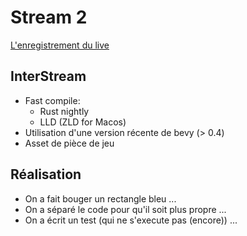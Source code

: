 # Stream 2

[L'enregistrement du live](https://www.youtube.com/watch?v=6IRJJ_FLaHo&list=PLyEcLxim6vkJLZYz7liB58HppFR1ASUmf&index=1)

## InterStream

* Fast compile:
    * Rust nightly
    * LLD (ZLD for Macos)
* Utilisation d'une version récente de bevy (> 0.4)
* Asset de pièce de jeu

## Réalisation

* On a fait bouger un rectangle bleu ...
* On a séparé le code pour qu'il soit plus propre ...
* On a écrit un test (qui ne s'execute pas (encore)) ...
